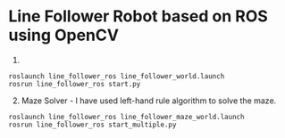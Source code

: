 # Line Follower Robot based on ROS using OpenCV

1. 
```
roslaunch line_follower_ros line_follower_world.launch
rosrun line_follower_ros start.py
```

2. Maze Solver - I have used left-hand rule algorithm to solve the maze.
```
roslaunch line_follower_ros line_follower_maze_world.launch
rosrun line_follower_ros start_multiple.py
```


